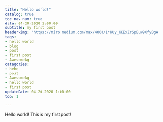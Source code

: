 ```yaml
---
title: "Hello world!"
catalog: true
toc_nav_num: true
date: 04-20-2020 1:00:00
subtitle: my first post
header-img: "https://miro.medium.com/max/4000/1*KUy_KKExZrSpBuv9XfyBgA.png"
tags:
- hello world
- blog
- post
- first post
- AwesomeAg
catagories:
- hehe
- post
- AwesomeAg
- hello world
- first post
updateDate: 04-20-2020 1:00:00
top: 1

---
```

Hello world! This is my first post!